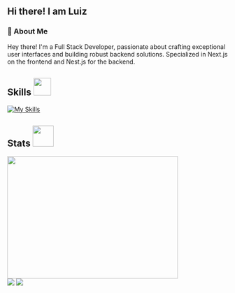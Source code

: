 ## Hi there! I am Luiz

### 👋 About Me

Hey there! I'm a Full Stack Developer, passionate about crafting exceptional user interfaces and building robust backend solutions. Specialized in Next.js on the frontend and Nest.js for the backend.

<h2> Skills <img src="https://media4.giphy.com/media/v1.Y2lkPTc5MGI3NjExYmk0amVkZDZmdGRkc2p3ODA5dnl4ZHkzdzB4ZXBxZzduaWxxdTEzbCZlcD12MV9pbnRlcm5hbF9naWZfYnlfaWQmY3Q9cw/YIoRLftPZQCFSQXIzp/giphy.gif" width=40px></h2>

[![My Skills](https://skillicons.dev/icons?i=js,ts,react,nextjs,tailwind,sass,py,nodejs,nestjs,postgres,mysql,prisma)](https://skillicons.dev)

<h2> Stats <img src="https://media0.giphy.com/media/v1.Y2lkPTc5MGI3NjExdW5jZGk1bXZhOXd5dXEzZ2RudGVnYXBwYW9lMDE1ZXJuNmNxbnhteSZlcD12MV9pbnRlcm5hbF9naWZfYnlfaWQmY3Q9cw/CAIgh8LKFbIciGx5Qe/giphy.gif" width=48px></h2>
<a href="https://wakatime.com/@luiz_k_alencar">
  <img height="280em" width="390em" src="https://github-readme-stats.vercel.app/api/wakatime?username=luiz_k_alencar&langs_count=5&theme=github_dark" />
</a>

<br>

<div>
  <a target="_blank" href="https://www.linkedin.com/in/luiz-k-alencar/" target="_blank"><img src="https://img.shields.io/badge/-LinkedIn-%230077B5?style=for-the-badge&logo=linkedin&logoColor=white" target="_blank"></a> 
  <a target="_blank" href = "mailto:luizkama28@gmail.com"><img src="https://img.shields.io/badge/-Gmail-%23333?style=for-the-badge&logo=gmail&logoColor=white" target="_blank"></a>
</div>

<!--
**luiz-k-alencar/luiz-k-alencar** is a ✨ _special_ ✨ repository because its `README.md` (this file) appears on your GitHub profile.

Here are some ideas to get you started:

- 🔭 I’m currently working on ...
- 🌱 I’m currently learning ...
- 👯 I’m looking to collaborate on ...
- 🤔 I’m looking for help with ...
- 💬 Ask me about ...
- 📫 How to reach me: ...
- 😄 Pronouns: ...
- ⚡ Fun fact: ...
-->
